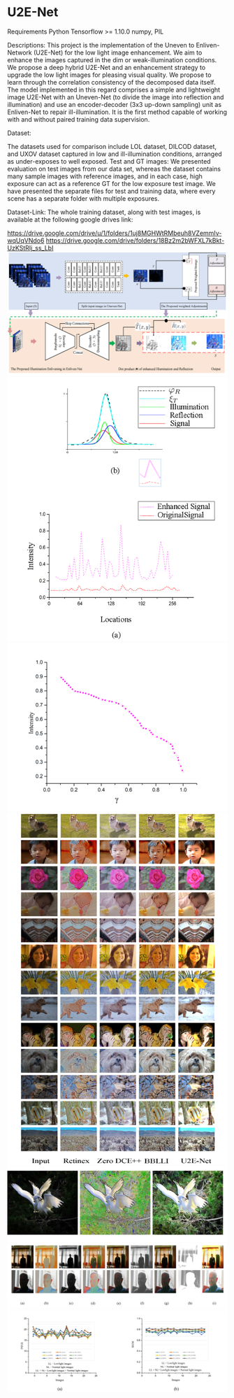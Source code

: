 # U2E-Net
Requirements Python Tensorflow >= 1.10.0 numpy, PIL

Descriptions: This project is the implementation of the Uneven to Enliven-Network (U2E-Net) for the low light image enhancement. We aim to enhance the images captured in
the dim or weak-illumination conditions. We propose a deep hybrid U2E-Net and an enhancement strategy to upgrade the low light images for pleasing visual quality. 
We propose to learn through the correlation consistency of the decomposed data itself. The model implemented in this regard comprises a simple and lightweight image
U2E-Net with an Uneven-Net (to divide the image into reflection and illumination) and use an encoder-decoder (3x3 up-down sampling) unit as Enliven-Net to repair ill-illumination.
It is the first method capable of working with and without paired training data supervision.

Dataset:

The datasets used for comparison include LOL dataset, DILCOD dataset, and UXOV dataset captured in low and ill-illumination conditions, arranged as under-exposes to well exposed.
Test and GT images: We presented evaluation on test images from our data set, whereas the dataset contains many sample images with reference images, and in each case,
high exposure can act as a reference GT for the low exposure test image. We have presented the separate files for test and training data, 
where every scene has a separate folder with multiple exposures.

Dataset-Link: The whole training dataset, along with test images, is available at the following google drives link:

https://drive.google.com/drive/u/1/folders/1uj8MGHWtRMbeuh8VZemmIv-wqUqVNdo6
https://drive.google.com/drive/folders/18Bz2m2bWFXL7kBkt-UzKStRIj_ss_LbI
<img src="https://github.com/imrizvankhan/U2E-Net/blob/main/Figures-U2E-Net/U2E-Net.png">
![](https://github.com/imrizvankhan/U2E-Net/blob/main/Figures-U2E-Net/Signal+amplification.png)
![](https://github.com/imrizvankhan/U2E-Net/blob/main/Figures-U2E-Net/gamma.png )
<img src="https://github.com/imrizvankhan/U2E-Net/blob/main/Figures-U2E-Net/images%205%20K.png">
<img src="https://github.com/imrizvankhan/U2E-Net/blob/main/Figures-U2E-Net/bird.png">
<img src="https://github.com/imrizvankhan/U2E-Net/blob/main/Ablation%20U2E-rev.png">
<img src="https://github.com/imrizvankhan/U2E-Net/blob/main/Figures-U2E-Net/PSNR+SSIM+LL+NL.png">


